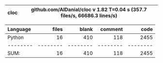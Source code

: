 cloc|github.com/AlDanial/cloc v 1.82  T=0.04 s (357.7 files/s, 66686.3 lines/s)
--- | ---

Language|files|blank|comment|code
:-------|-------:|-------:|-------:|-------:
Python|16|410|118|2455
--------|--------|--------|--------|--------
SUM:|16|410|118|2455
